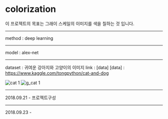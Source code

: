 # colorization 
이 프로젝트의 목표는 그래이 스케일의 이미지를 색을 칠하는 것 입니다.
- - -
method : deep learning
- - -
model : alex-net
- - -
dataset : 귀여운 강아지와 고양이의 이미지 link : [data]
[data] : https://www.kaggle.com/tongpython/cat-and-dog

![cat 1](https://user-images.githubusercontent.com/18729104/45923706-12cfb780-bf28-11e8-8642-139ba7b07038.jpg)
![g_cat 1](https://user-images.githubusercontent.com/18729104/45923723-88d41e80-bf28-11e8-8944-4450ebb0be21.jpg)
- - -
2018.09.21 - 프로젝트구성
***
2018.09.23 -